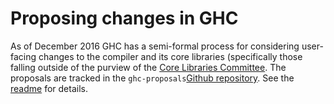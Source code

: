 # Proposing changes in GHC


As of December 2016 GHC has a semi-formal process for considering user-facing changes to the compiler and its core libraries (specifically those falling outside of the purview of the [Core Libraries Committee](http://www.haskell.org/haskellwiki/Core_Libraries_Committee). The proposals are tracked in the `ghc-proposals`[Github repository](http://github.com/ghc-proposals/ghc-proposals). See the [readme](https://github.com/ghc-proposals/ghc-proposals/blob/master/README.rst) for details.
